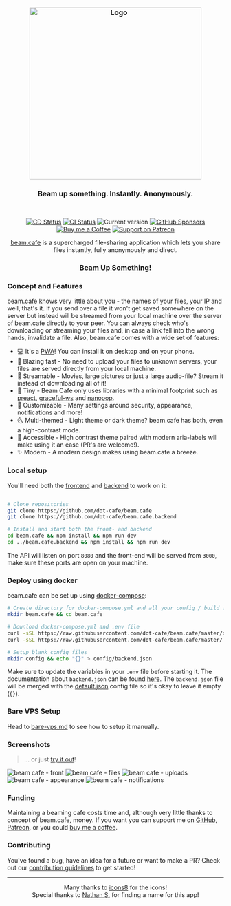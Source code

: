 <h3 align="center">
    <img src="https://user-images.githubusercontent.com/30767528/80746783-b892d180-8b22-11ea-987a-34624c23ee65.png" alt="Logo" height="400">
</h3>

<h3 align="center">
    Beam up something. Instantly. Anonymously.
</h3>

<br/>

<p align="center">
  <a href="https://github.com/dot-cafe/beam.cafe/actions?query=workflow%3ADeploy"><img
     alt="CD Status"
     src="https://github.com/dot-cafe/beam.cafe/workflows/Deploy/badge.svg"/></a>
  <a href="https://github.com/dot-cafe/beam.cafe/actions?query=workflow%3ACI"><img
     alt="CI Status"
     src="https://github.com/dot-cafe/beam.cafe/workflows/CI/badge.svg"/></a>
  <img alt="Current version"
       src="https://img.shields.io/github/tag/dot-cafe/beam.cafe.svg?color=0A8CFF&label=version">
  <a href="https://github.com/sponsors/Simonwep"><img
     alt="GitHub Sponsors"
     src="https://img.shields.io/badge/GitHub-sponsor-0A5DFF.svg"></a>
  <a href="https://www.buymeacoffee.com/aVc3krbXQ"><img
     alt="Buy me a Coffee"
     src="https://img.shields.io/badge/Buy%20Me%20A%20Coffee-donate-FF813F.svg"></a>
  <a href="https://www.patreon.com/simonwep"><img
     alt="Support on Patreon"
     src="https://img.shields.io/badge/Patreon-support-FA8676.svg"></a>
</p>

<p align="center">
    <a href="https://beam.cafe">beam.cafe</a> is a supercharged file-sharing application which lets you share files instantly, fully anonymously and direct.
    <h3 align="center"><a href="https://beam.cafe">Beam Up Something!</a></h3>
</p>


### Concept and Features
beam.cafe knows very little about you - the names of your files, your IP and well, that's it.
If you send over a file it won't get saved somewhere on the server but instead will be streamed from your local machine over the server of beam.cafe directly to your peer.
You can always check who's downloading or streaming your files and, in case a link fell into the wrong hands, invalidate a file. Also, beam.cafe comes with a wide set of features:

* 💻 It's a [PWA](https://web.dev/progressive-web-apps/)! You can install it on desktop and on your phone.
* 🌠 Blazing fast - No need to upload your files to unknown servers, your files are served directly from your local machine.
* 🌊 Streamable - Movies, large pictures or just a large audio-file? Stream it instead of downloading all of it!
* 🎁 Tiny - Beam Cafe only uses libraries with a minimal footprint such as [preact](https://preactjs.com/), [graceful-ws](https://github.com/Simonwep/graceful-ws) and [nanopop](https://github.com/Simonwep/nanopop).
* 🔧 Customizable - Many settings around security, appearance, notifications and more!
* 🌜 Multi-themed - Light theme or dark theme? beam.cafe has both, even a high-contrast mode.
* 🦾 Accessible - High contrast theme paired with modern aria-labels will make using it an ease (PR's are welcome!).
* ✨ Modern - A modern design makes using beam.cafe a breeze.


### Local setup
You'll need both the [frontend](https://github.com/dot-cafe/beam.cafe) and [backend](https://github.com/dot-cafe/beam.cafe.backend) to work on it:

```sh

# Clone repositories
git clone https://github.com/dot-cafe/beam.cafe
git clone https://github.com/dot-cafe/beam.cafe.backend

# Install and start both the front- and backend
cd beam.cafe && npm install && npm run dev
cd ../beam.cafe.backend && npm install && npm run dev
```

The API will listen on port `8080` and the front-end will be served from `3000`, make sure these ports are open on your machine.

### Deploy using docker
beam.cafe can be set up using [docker-compose](https://docs.docker.com/compose/):

```sh
# Create directory for docker-compose.yml and all your config / build files
mkdir beam.cafe && cd beam.cafe

# Download docker-compose.yml and .env file
curl -sSL https://raw.githubusercontent.com/dot-cafe/beam.cafe/master/docker-compose.yml > docker-compose.yml
curl -sSL https://raw.githubusercontent.com/dot-cafe/beam.cafe/master/.env.example > .env

# Setup blank config files
mkdir config && echo "{}" > config/backend.json
```

Make sure to update the variables in your `.env` file before starting it.
The documentation about `backend.json` can be found [here](https://github.com/dot-cafe/beam.cafe.backend#configuration). The `backend.json` file will be merged with the [default.json](https://github.com/dot-cafe/beam.cafe.backend/blob/master/config/default.json) config file so it's okay to leave it empty (`{}`).

### Bare VPS Setup
Head to [bare-vps.md](https://github.com/dot-cafe/beam.cafe.sh/blob/master/docs/bare-vps.md) to see how to setup it manually.

### Screenshots
> ... or just [try it out](https://beam.cafe/)!

![beam cafe - front](https://user-images.githubusercontent.com/30767528/84598299-057bfe80-ae6a-11ea-9605-5151ec71b214.png)
![beam cafe - files](https://user-images.githubusercontent.com/30767528/84598295-044ad180-ae6a-11ea-901f-1b5195dc2430.png)
![beam cafe - uploads](https://user-images.githubusercontent.com/30767528/84598297-04e36800-ae6a-11ea-97b9-d88fc53cd204.png)
![beam cafe - appearance](https://user-images.githubusercontent.com/30767528/84598300-06149500-ae6a-11ea-8267-e824c6e55dde.png)
![beam cafe - notifications](https://user-images.githubusercontent.com/30767528/84598294-03b23b00-ae6a-11ea-97e6-4d497c666e53.png)


### Funding
Maintaining a beaming cafe costs time and, although very little thanks to concept of beam.cafe, money. If you want you can support me on [GitHub](https://github.com/sponsors/Simonwep), [Patreon](https://www.patreon.com/simonwep), or you could [buy me a coffee](https://www.buymeacoffee.com/aVc3krbXQ).


### Contributing
You've found a bug, have an idea for a future or want to make a PR? Check out our [contribution guidelines](https://github.com/dot-cafe/beam.cafe/blob/master/.github/CONTRIBUTING.md) to get started!

---

<p align="center">
Many thanks to  <a href="https://icons8.com">icons8</a> for the icons!<br/>
Special thanks to  <a href="https://github.com/NateSeymour">Nathan S.</a> for finding a name for this app!
</p>
